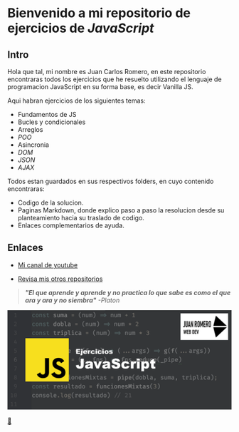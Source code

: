 
# Bienvenido a mi repositorio de ejercicios de _JavaScript_

## Intro
Hola que tal, mi nombre es Juan Carlos Romero, en este repositorio encontraras todos los ejercicios que he resuelto utilizando el lenguaje de programacion JavaScript en su forma base, es decir Vanilla JS.

Aqui habran ejercicios de los siguientes temas:
* Fundamentos de JS
* Bucles y condicionales
* Arreglos
* _POO_
* Asincronia
* _DOM_
* _JSON_
* _AJAX_

Todos estan guardados en sus respectivos folders, en cuyo contenido encontraras:

* Codigo de la solucion.
* Paginas Markdown, donde explico paso a paso la resolucion desde su planteamiento hacia su traslado de codigo.
* Enlaces complementarios de ayuda.

## Enlaces

* [Mi canal de youtube](https://www.youtube.com/channel/UCoAyQ6ZZidzR3u4vCoycvIw)

* [Revisa mis otros repositorios](https://github.com/juanromerodev?tab=repositories)


>**_"El que aprende y aprende y no practica lo que sabe es como el que ara y ara y no siembra"_**
>_-Platon_

![Portada del repositorio](portada-repositorio.png)

[🔼](#bienvenido-a-mi-repositorio-de-ejercicios-de-javascript)

